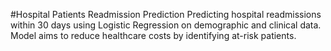 #Hospital Patients Readmission Prediction
Predicting hospital readmissions within 30 days using Logistic Regression on demographic and clinical data. Model aims to reduce healthcare costs by identifying at-risk patients.
